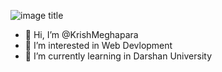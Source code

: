 ![image title](https://github.com/KrishMeghapara)
- 👋 Hi, I’m @KrishMeghapara
- 👀 I’m interested in Web Devlopment
- 🌱 I’m currently learning in Darshan University 
<!---
KrishMeghapara/KrishMeghapara is a ✨ special ✨ repository because its `README.md` (this file) appears on your GitHub profile.
You can click the Preview link to take a look at your changes.
--->
